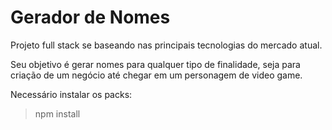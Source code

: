 # Gerador de Nomes

Projeto full stack se baseando nas principais tecnologias do mercado atual.

Seu objetivo é gerar nomes para qualquer tipo de finalidade, seja para criação de um negócio até chegar em um personagem de video game.


Necessário instalar os packs:
> npm install
